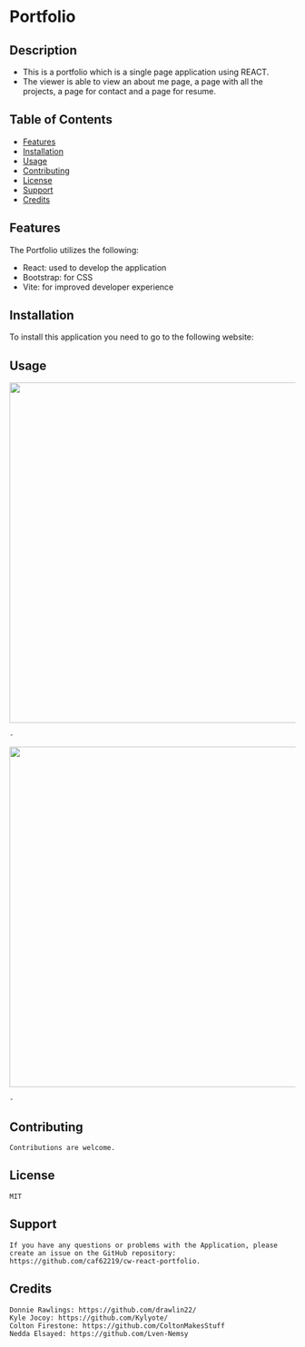 # Portfolio

## Description
- This is a portfolio which is a single page application using REACT.
- The viewer is able to view an about me page, a page with all the projects, a page for contact and a page for resume.

## Table of Contents

- [Features](#features)
- [Installation](#installation)
- [Usage](#usage)
- [Contributing](#contributing)
- [License](#license)
- [Support](#support)
- [Credits](#credits)


## Features

The Portfolio utilizes the following:

- React: used to develop the application
- Bootstrap: for CSS
- Vite: for improved developer experience

## Installation

To install this application you need to go to the following website:  



## Usage

<img src="" alt="" width="600px" />

    - 

<img src="" alt="" width="600px" />

    - 


## Contributing

    Contributions are welcome.

## License

    MIT

## Support

    If you have any questions or problems with the Application, please create an issue on the GitHub repository: https://github.com/caf62219/cw-react-portfolio.

## Credits

    Donnie Rawlings: https://github.com/drawlin22/
    Kyle Jocoy: https://github.com/Kylyote/
    Colton Firestone: https://github.com/ColtonMakesStuff
    Nedda Elsayed: https://github.com/Lven-Nemsy
    

    
